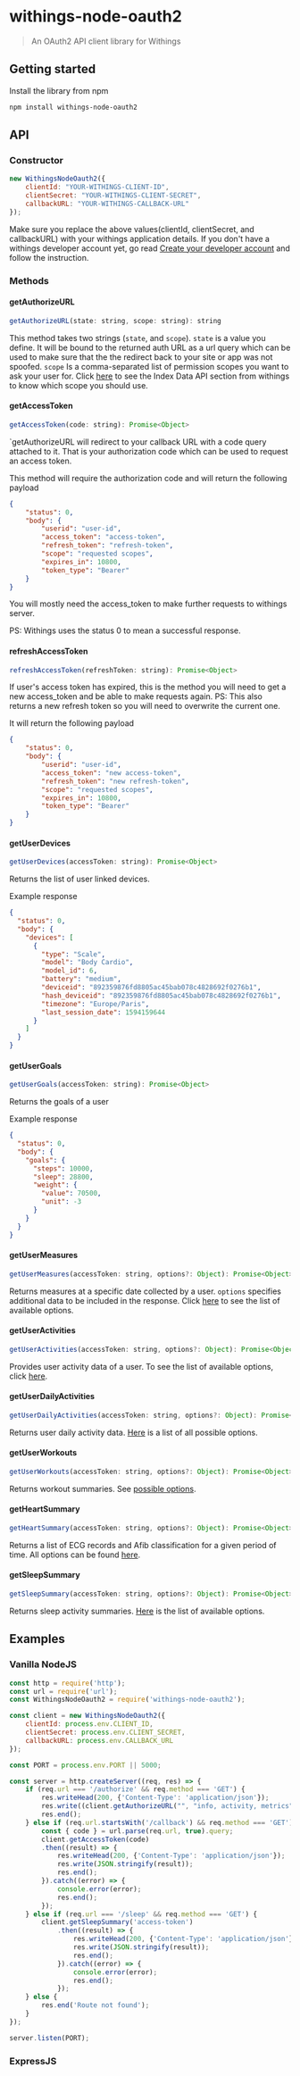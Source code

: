 # withings-node-oauth2

> An OAuth2 API client library for Withings

## Getting started

Install the library from npm
```sh
npm install withings-node-oauth2
```

## API

### Constructor

```js
new WithingsNodeOauth2({
    clientId: "YOUR-WITHINGS-CLIENT-ID",
    clientSecret: "YOUR-WITHINGS-CLIENT-SECRET",
    callbackURL: "YOUR-WITHINGS-CALLBACK-URL"
});
```

Make sure you replace the above values(clientId, clientSecret, and callbackURL) with your withings application details. If you don't have a withings developer account yet, go read [Create your developer account](https://developer.withings.com/developer-guide/v3/integration-guide/public-health-data-api/developer-account/create-your-accesses-no-medical-cloud) and follow the instruction.

### Methods
#### getAuthorizeURL

```js
getAuthorizeURL(state: string, scope: string): string
```
This method takes two strings (`state`, and `scope`). `state` is a value you define. It will be bound to the returned auth URL as a url query which can be used to make sure that the the redirect back to your site or app was not spoofed. `scope` Is a comma-separated list of permission scopes you want to ask your user for. Click [here](https://developer.withings.com/developer-guide/v3/data-api/all-available-health-data) to see the Index Data API section from withings to know which scope you should use.

#### getAccessToken

```js
getAccessToken(code: string): Promise<Object>
```
`getAuthorizeURL will redirect to your callback URL with a code query attached to it. That is your authorization code which can be used to request an access token.

This method will require the authorization code and will return the following payload

```json
{
    "status": 0,
    "body": {
        "userid": "user-id",
        "access_token": "access-token",
        "refresh_token": "refresh-token",
        "scope": "requested scopes",
        "expires_in": 10800,
        "token_type": "Bearer"
    }
}
```
You will mostly need the access_token to make further requests to withings server.

PS: Withings uses the status 0 to mean a successful response.

#### refreshAccessToken

```js
refreshAccessToken(refreshToken: string): Promise<Object>
```
If user's access token has expired, this is the method you will need to get a new access_token and be able to make requests again.
PS: This also returns a new refresh token so you will need to overwrite the current one.

It will return the following payload

```json
{
    "status": 0,
    "body": {
        "userid": "user-id",
        "access_token": "new access-token",
        "refresh_token": "new refresh-token",
        "scope": "requested scopes",
        "expires_in": 10800,
        "token_type": "Bearer"
    }
}
```

#### getUserDevices

```js
getUserDevices(accessToken: string): Promise<Object>
```
Returns the list of user linked devices.

Example response

```json
{
  "status": 0,
  "body": {
    "devices": [
      {
        "type": "Scale",
        "model": "Body Cardio",
        "model_id": 6,
        "battery": "medium",
        "deviceid": "892359876fd8805ac45bab078c4828692f0276b1",
        "hash_deviceid": "892359876fd8805ac45bab078c4828692f0276b1",
        "timezone": "Europe/Paris",
        "last_session_date": 1594159644
      }
    ]
  }
}
```

#### getUserGoals

```js
getUserGoals(accessToken: string): Promise<Object>
```

Returns the goals of a user

Example response

```json
{
  "status": 0,
  "body": {
    "goals": {
      "steps": 10000,
      "sleep": 28800,
      "weight": {
        "value": 70500,
        "unit": -3
      }
    }
  }
}
```
#### getUserMeasures

```js
getUserMeasures(accessToken: string, options?: Object): Promise<Object>
```

Returns measures at a specific date collected by a user. `options` specifies additional data to be included in the response. Click [here](https://developer.withings.com/api-reference/#operation/measure-getmeas) to see the list of available options.

#### getUserActivities

```js
getUserActivities(accessToken: string, options?: Object): Promise<Object>
```

Provides user activity data of a user. To see the list of available options, click [here](https://developer.withings.com/api-reference/#operation/measurev2-getactivity).

#### getUserDailyActivities

```js
getUserDailyActivities(accessToken: string, options?: Object): Promise<Object>
```

Returns user daily activity data. [Here](https://developer.withings.com/api-reference/#operation/measurev2-getintradayactivity) is a list of all possible options.

#### getUserWorkouts

```js
getUserWorkouts(accessToken: string, options?: Object): Promise<Object>
```

Returns workout summaries. See [possible options](https://developer.withings.com/api-reference/#operation/measurev2-getworkouts).

#### getHeartSummary

```js
getHeartSummary(accessToken: string, options?: Object): Promise<Object>
```

Returns a list of ECG records and Afib classification for a given period of time. All options can be found [here](https://developer.withings.com/api-reference/#operation/heartv2-list).

#### getSleepSummary
```js
getSleepSummary(accessToken: string, options?: Object): Promise<Object>
```

Returns sleep activity summaries. [Here](https://developer.withings.com/api-reference/#operation/sleepv2-getsummary) is the list of available options.

## Examples
### Vanilla NodeJS
```js
const http = require('http');
const url = require('url');
const WithingsNodeOauth2 = require('withings-node-oauth2');

const client = new WithingsNodeOauth2({
    clientId: process.env.CLIENT_ID,
    clientSecret: process.env.CLIENT_SECRET,
    callbackURL: process.env.CALLBACK_URL
});

const PORT = process.env.PORT || 5000;

const server = http.createServer((req, res) => {
    if (req.url === '/authorize' && req.method === 'GET') {
        res.writeHead(200, {'Content-Type': 'application/json'});
        res.write((client.getAuthorizeURL("", "info, activity, metrics"));
        res.end();
    } else if (req.url.startsWith('/callback') && req.method === 'GET') {
        const { code } = url.parse(req.url, true).query;
        client.getAccessToken(code)
        .then((result) => {
            res.writeHead(200, {'Content-Type': 'application/json'});
            res.write(JSON.stringify(result));
            res.end();
        }).catch((error) => {
            console.error(error);
            res.end();
        });
    } else if (req.url === '/sleep' && req.method === 'GET') {
        client.getSleepSummary('access-token')
            .then((result) => {
                res.writeHead(200, {'Content-Type': 'application/json'});
                res.write(JSON.stringify(result));
                res.end();
            }).catch((error) => {
                console.error(error);
                res.end();
            });
    } else {
        res.end('Route not found');
    }
});

server.listen(PORT);

```

### ExpressJS

```js

```
